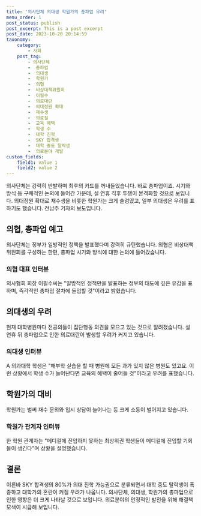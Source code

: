```yaml
---
title: '의사단체 의대생 학원가의 총파업 우려'
menu_order: 1
post_status: publish
post_excerpt: This is a post excerpt
post_date: 2023-10-20 20:14:59
taxonomy:
    category:
        - 사회
    post_tag:
        - 의사단체
        -  총파업
        -  의대생
        -  학원가
        -  의협
        -  비상대책위원회
        -  이필수
        -  의료대란
        -  의대정원 확대
        -  재수생
        -  의료질
        -  교육 혜택
        -  학생 수
        -  대학 진학
        -  SKY 합격생
        -  대학 중도 탈락생
        -  의료분야 개발
custom_fields:
    field1: value 1
    field2: value 2
---
```



의사단체는 강력히 반발하며 최후의 카드를 꺼내들었습니다. 바로 총파업이죠. 시기와 방식 등 구체적인 논의에 들어간 가운데, 설 연휴 직후 투쟁이 본격화할 것으로 보입니다. 의대정원 확대로 재수생을 비롯한 학원가는 크게 술렁였고, 일부 의대생은 우려를 표하기도 했습니다. 전남주 기자의 보도입니다.

## 의협, 총파업 예고
의사단체는 정부가 일방적인 정책을 발표했다며 강력히 규탄했습니다. 의협은 비상대책위원회를 구성하는 한편, 총파업 시기와 방식에 대한 논의에 들어갔습니다.

### 의협 대표 인터뷰
의사협회 회장 이필수씨는 "일방적인 정책만을 발표하는 정부의 태도에 깊은 유감을 표하며, 즉각적인 총파업 절차에 돌입할 것"이라고 밝혔습니다.

## 의대생의 우려
현재 대학병원마다 전공의들이 집단행동 의견을 모으고 있는 것으로 알려졌습니다. 설 연휴 뒤 총파업으로 인한 의료대란이 발생할 우려가 커지고 있습니다.

### 의대생 인터뷰
A 의과대학 학생은 "해부학 실습을 할 때 병원에 모든 과가 있지 않은 병원도 있고요. 이런 상황에서 학생 수가 늘어난다면 교육의 혜택이 줄어들 것"이라고 우려를 표했습니다.

## 학원가의 대비
학원가는 벌써 재수 문의와 입시 상담이 늘어나는 등 크게 소동이 벌어지고 있습니다.

### 학원가 관계자 인터뷰
한 학원 관계자는 "메디컬에 진입하지 못하는 최상위권 학생들이 메디컬에 진입할 기회들이 생긴다"며 상황을 설명했습니다.

## 결론
이른바 SKY 합격생의 80%가 의대 진학 가능권으로 분류되면서 대학 중도 탈락생이 폭증하고 대학가의 혼란이 커질 우려가 나옵니다. 의사단체, 의대생, 학원가의 총파업으로 인한 영향은 더 크게 나타날 것으로 보입니다. 의료분야의 안정적인 발전을 위해 해결책 모색이 시급해 보입니다.
